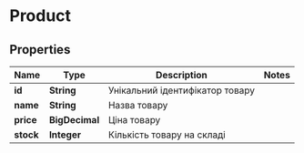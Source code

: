 

# Product

## Properties

Name | Type | Description | Notes
------------ | ------------- | ------------- | -------------
**id** | **String** | Унікальний ідентифікатор товару | 
**name** | **String** | Назва товару | 
**price** | **BigDecimal** | Ціна товару | 
**stock** | **Integer** | Кількість товару на складі | 



